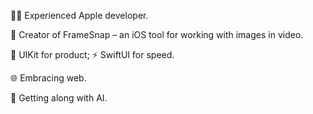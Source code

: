 👨‍💻 Experienced Apple developer.

📱 Creator of FrameSnap – an iOS tool for working with images in video.

🧰 UIKit for product; ⚡ SwiftUI for speed.

🌐 Embracing web.

🤖 Getting along with AI.
